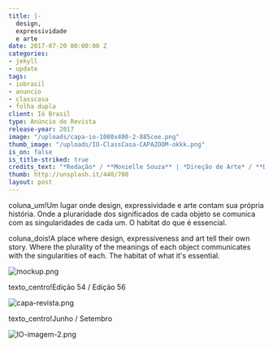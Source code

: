 ```yaml
---
title: |-
  design,
  expressividade
  e arte
date: 2017-07-20 00:00:00 Z
categories:
- jekyll
- update
tags:
- iobrasil
- anuncio
- classcasa
- folha dupla
client: Ió Brasil
type: Anúncio de Revista
release-year: 2017
image: "/uploads/capa-io-1080x400-2-885cee.png"
thumb_image: "/uploads/IO-ClassCasa-CAPAZOOM-okkk.png"
is_on: false
is_title-striked: true
credits_text: "*Redação* / **Monielle Souza** | *Direção de Arte* / **Duda Nev**"
thumb: http://unsplash.it/440/700
layout: post
---
```


coluna_um!Um lugar onde design, expressividade e arte contam sua própria história. Onde a pluraridade dos significados de cada objeto se comunica com as singularidades de cada um. O habitat do que é essencial.

coluna_dois!A place where design, expressiveness and art tell their own story. Where the plurality of the meanings of each object communicates with the singularities of each. The habitat of what
it's essential.

![mockup.png](/uploads/mockup.png)

texto_centro!Edição 54 / Edição 56

![capa-revista.png](/uploads/capa-revista.png)

texto_centro!Junho / Setembro

![IO-imagem-2.png](/uploads/IO-imagem-2.png)